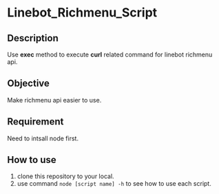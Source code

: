 # Linebot_Richmenu_Script
## Description
Use **exec** method to execute **curl** related command for linebot richmenu api.

## Objective
Make richmenu api easier to use.

## Requirement
Need to intsall node first.

## How to use
1. clone this repository to your local.
2. use command `node [script name] -h`
to see how to use each script.
